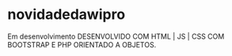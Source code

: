 # novidadedawipro
Em desenvolvimento
DESENVOLVIDO COM HTML | JS | CSS COM BOOTSTRAP E PHP ORIENTADO A OBJETOS.
